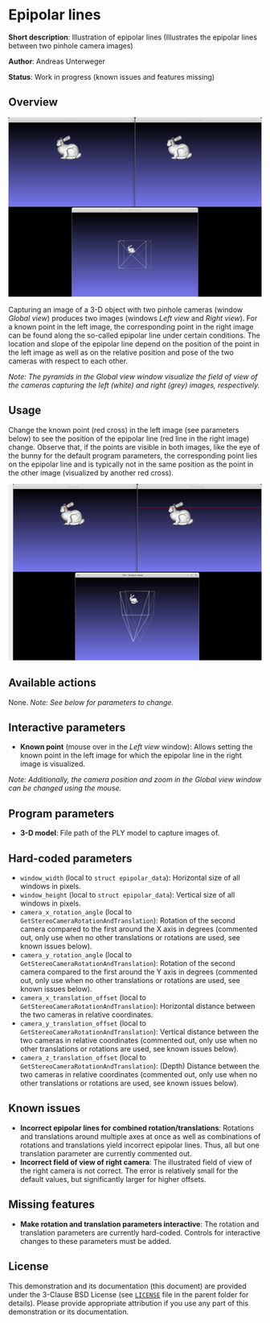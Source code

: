 Epipolar lines
==============

**Short description**: Illustration of epipolar lines (Illustrates the epipolar lines between two pinhole camera images)

**Author**: Andreas Unterweger

**Status**: Work in progress (known issues and features missing)

Overview
--------

![Screenshot](../screenshots/epipolar_lines.png)

Capturing an image of a 3-D object with two pinhole cameras (window *Global view*) produces two images (windows *Left view* and *Right view*). For a known point in the left image, the corresponding point in the right image can be found along the so-called epipolar line under certain conditions. The location and slope of the epipolar line depend on the position of the point in the left image as well as on the relative position and pose of the two cameras with respect to each other.

*Note: The pyramids in the *Global view* window visualize the field of view of the cameras capturing the left (white) and right (grey) images, respectively.*

Usage
-----

Change the known point (red cross) in the left image (see parameters below) to see the position of the epipolar line (red line in the right image) change. Observe that, if the points are visible in both images, like the eye of the bunny for the default program parameters, the corresponding point lies on the epipolar line and is typically not in the same position as the point in the other image (visualized by another red cross).

![Screenshot after selecting a point in the bunny's eye](../screenshots/epipolar_lines_eye.png)

Available actions
-----------------

None. *Note: See below for parameters to change.*

Interactive parameters
----------------------

* **Known point** (mouse over in the *Left view* window): Allows setting the known point in the left image for which the epipolar line in the right image is visualized.

*Note: Additionally, the camera position and zoom in the *Global view* window can be changed using the mouse.*

Program parameters
------------------

* **3-D model**: File path of the PLY model to capture images of.

Hard-coded parameters
---------------------

* `window_width` (local to `struct epipolar_data`): Horizontal size of all windows in pixels.
* `window_height` (local to `struct epipolar_data`): Vertical size of all windows in pixels.
* `camera_x_rotation_angle` (local to `GetStereoCameraRotationAndTranslation`): Rotation of the second camera compared to the first around the X axis in degrees (commented out, only use when no other translations or rotations are used, see known issues below).
* `camera_y_rotation_angle` (local to `GetStereoCameraRotationAndTranslation`): Rotation of the second camera compared to the first around the Y axis in degrees (commented out, only use when no other translations or rotations are used, see known issues below).
* `camera_x_translation_offset` (local to `GetStereoCameraRotationAndTranslation`): Horizontal distance between the two cameras in relative coordinates.
* `camera_y_translation_offset` (local to `GetStereoCameraRotationAndTranslation`): Vertical distance between the two cameras in relative coordinates (commented out, only use when no other translations or rotations are used, see known issues below).
* `camera_z_translation_offset` (local to `GetStereoCameraRotationAndTranslation`): (Depth) Distance between the two cameras in relative coordinates (commented out, only use when no other translations or rotations are used, see known issues below).

Known issues
------------

* **Incorrect epipolar lines for combined rotation/translations**: Rotations and translations around multiple axes at once as well as combinations of rotations and translations yield incorrect epipolar lines. Thus, all but one translation parameter are currently commented out.
* **Incorrect field of view of right camera**: The illustrated field of view of the right camera is not correct. The error is relatively small for the default values, but significantly larger for higher offsets.

Missing features
----------------

* **Make rotation and translation parameters interactive**: The rotation and translation parameters are currently hard-coded. Controls for interactive changes to these parameters must be added.

License
-------

This demonstration and its documentation (this document) are provided under the 3-Clause BSD License (see [`LICENSE`](../LICENSE) file in the parent folder for details). Please provide appropriate attribution if you use any part of this demonstration or its documentation.